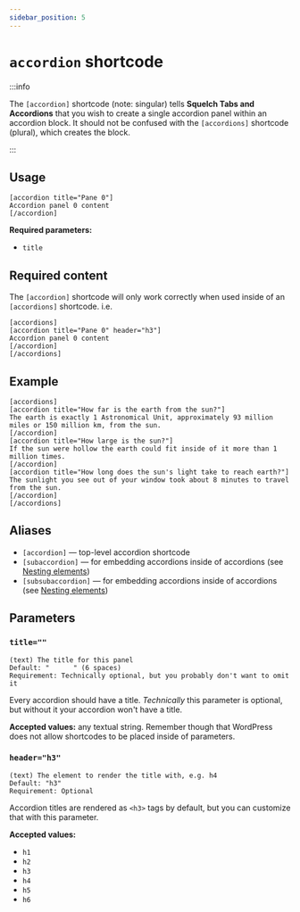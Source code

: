 ```yaml
---
sidebar_position: 5
---
```


# `accordion` shortcode

:::info

The `[accordion]` shortcode (note: singular) tells **Squelch Tabs and Accordions** that you wish to create a single accordion panel within an accordion block. It should not be confused with the `[accordions]` shortcode (plural), which creates the block.

:::

## Usage


```
[accordion title="Pane 0"]
Accordion panel 0 content
[/accordion]
```

**Required parameters:**

* `title`

## Required content

The `[accordion]` shortcode will only work correctly when used inside of an `[accordions]` shortcode. i.e.

```
[accordions]
[accordion title="Pane 0" header="h3"]
Accordion panel 0 content
[/accordion]
[/accordions]
```

## Example

```
[accordions]
[accordion title="How far is the earth from the sun?"]
The earth is exactly 1 Astronomical Unit, approximately 93 million miles or 150 million km, from the sun.
[/accordion]
[accordion title="How large is the sun?"]
If the sun were hollow the earth could fit inside of it more than 1 million times.
[/accordion]
[accordion title="How long does the sun's light take to reach earth?"]
The sunlight you see out of your window took about 8 minutes to travel from the sun.
[/accordion]
[/accordions]
```

## Aliases

* `[accordion]` — top-level accordion shortcode
* `[subaccordion]` — for embedding accordions inside of accordions (see [Nesting elements](../advanced/nesting-elements.md))
* `[subsubaccordion]` — for embedding accordions inside of accordions (see [Nesting elements](../advanced/nesting-elements.md))

## Parameters

### `title=""`

```
(text) The title for this panel
Default: "      " (6 spaces)
Requirement: Technically optional, but you probably don't want to omit it
```

Every accordion should have a title. *Technically* this parameter is optional, but without it your accordion won't have a title.

**Accepted values:** any textual string. Remember though that WordPress does not allow shortcodes to be placed inside of parameters.

### `header="h3"`

```
(text) The element to render the title with, e.g. h4
Default: "h3"
Requirement: Optional
```

Accordion titles are rendered as `<h3>` tags by default, but you can customize that with this parameter.

**Accepted values:**

* `h1`
* `h2`
* `h3`
* `h4`
* `h5`
* `h6`

